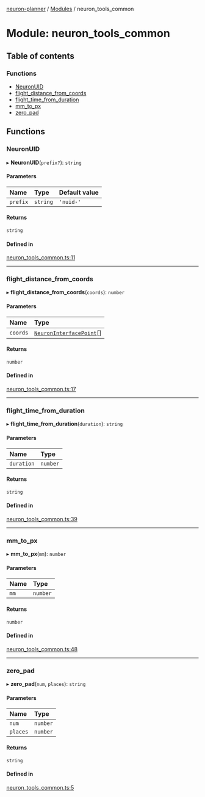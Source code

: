[neuron-planner](../README.md) / [Modules](../modules.md) / neuron\_tools\_common

# Module: neuron\_tools\_common

## Table of contents

### Functions

- [NeuronUID](neuron_tools_common.md#neuronuid)
- [flight\_distance\_from\_coords](neuron_tools_common.md#flight_distance_from_coords)
- [flight\_time\_from\_duration](neuron_tools_common.md#flight_time_from_duration)
- [mm\_to\_px](neuron_tools_common.md#mm_to_px)
- [zero\_pad](neuron_tools_common.md#zero_pad)

## Functions

### NeuronUID

▸ **NeuronUID**(`prefix?`): `string`

#### Parameters

| Name | Type | Default value |
| :------ | :------ | :------ |
| `prefix` | `string` | `'nuid-'` |

#### Returns

`string`

#### Defined in

[neuron_tools_common.ts:11](https://github.com/vtol-neuron/neuron-planner/blob/4c781e4/src/js/neuron_tools_common.ts#L11)

___

### flight\_distance\_from\_coords

▸ **flight_distance_from_coords**(`coords`): `number`

#### Parameters

| Name | Type |
| :------ | :------ |
| `coords` | [`NeuronInterfacePoint`](../classes/neuron_interfaces.NeuronInterfacePoint.md)[] |

#### Returns

`number`

#### Defined in

[neuron_tools_common.ts:17](https://github.com/vtol-neuron/neuron-planner/blob/4c781e4/src/js/neuron_tools_common.ts#L17)

___

### flight\_time\_from\_duration

▸ **flight_time_from_duration**(`duration`): `string`

#### Parameters

| Name | Type |
| :------ | :------ |
| `duration` | `number` |

#### Returns

`string`

#### Defined in

[neuron_tools_common.ts:39](https://github.com/vtol-neuron/neuron-planner/blob/4c781e4/src/js/neuron_tools_common.ts#L39)

___

### mm\_to\_px

▸ **mm_to_px**(`mm`): `number`

#### Parameters

| Name | Type |
| :------ | :------ |
| `mm` | `number` |

#### Returns

`number`

#### Defined in

[neuron_tools_common.ts:48](https://github.com/vtol-neuron/neuron-planner/blob/4c781e4/src/js/neuron_tools_common.ts#L48)

___

### zero\_pad

▸ **zero_pad**(`num`, `places`): `string`

#### Parameters

| Name | Type |
| :------ | :------ |
| `num` | `number` |
| `places` | `number` |

#### Returns

`string`

#### Defined in

[neuron_tools_common.ts:5](https://github.com/vtol-neuron/neuron-planner/blob/4c781e4/src/js/neuron_tools_common.ts#L5)
